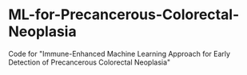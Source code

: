 # ML-for-Precancerous-Colorectal-Neoplasia
Code for "Immune-Enhanced Machine Learning Approach for Early Detection of Precancerous Colorectal Neoplasia"
